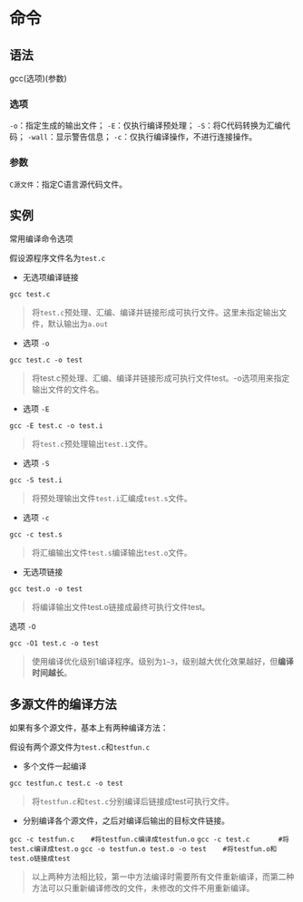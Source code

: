 # 命令

## 语法

gcc(选项)(参数)

### 选项

`-o`：指定生成的输出文件；
`-E`：仅执行编译预处理；
`-S`：将C代码转换为汇编代码；
`-wall`：显示警告信息；
`-c`：仅执行编译操作，不进行连接操作。

### 参数

`C源文件`：指定C语言源代码文件。

## 实例

常用编译命令选项

假设源程序文件名为`test.c`

- 无选项编译链接

`gcc test.c`
> 将`test.c`预处理、汇编、编译并链接形成可执行文件。这里未指定输出文件，默认输出为`a.out`

- 选项 `-o`

`gcc test.c -o test`
> 将test.c预处理、汇编、编译并链接形成可执行文件test。-o选项用来指定输出文件的文件名。

- 选项 `-E`

`gcc -E test.c -o test.i`
> 将`test.c`预处理输出`test.i`文件。

- 选项 `-S`

`gcc -S test.i`
> 将预处理输出文件`test.i`汇编成`test.s`文件。

- 选项 `-c`

`gcc -c test.s`
> 将汇编输出文件`test.s`编译输出`test.o`文件。

- 无选项链接

`gcc test.o -o test`
> 将编译输出文件test.o链接成最终可执行文件test。

选项 `-O`

`gcc -O1 test.c -o test`
>使用编译优化级别1编译程序。级别为`1~3`，级别越大优化效果越好，但**编译时间越长**。

## 多源文件的编译方法

如果有多个源文件，基本上有两种编译方法：

假设有两个源文件为`test.c`和`testfun.c`

- 多个文件一起编译

`gcc testfun.c test.c -o test`
> 将`testfun.c`和`test.c`分别编译后链接成test可执行文件。

- 分别编译各个源文件，之后对编译后输出的目标文件链接。

`gcc -c testfun.c    #将testfun.c编译成testfun.o`
`gcc -c test.c       #将test.c编译成test.o`
`gcc -o testfun.o test.o -o test    #将testfun.o和test.o链接成test`
> 以上两种方法相比较，第一中方法编译时需要所有文件重新编译，而第二种方法可以只重新编译修改的文件，未修改的文件不用重新编译。
